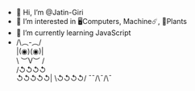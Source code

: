 - 👋 Hi, I’m @Jatin-Giri
- 👀 I’m interested in 🖥Computers, Machine☄️, 🌱Plants 
- 🌱 I’m currently learning JavaScript
- /\︵-︵/\
  |(◉)(◉)| </br>
  \ ︶V︶ / <br>
  /↺↺↺↺\
  ↺↺↺↺↺|
  \↺↺↺↺/
  ¯¯/\¯/\¯
<!--- - 💞️ I’m looking to collaborate on ... 
- 📫 How to reach me ...
- 😄 Pronouns: ...
- ⚡ Fun fact: ...
--->
<!---
Jatin-Giri/Jatin-Giri is a ✨ special ✨ repository because its `README.md` (this file) appears on your GitHub profile.
You can click the Preview link to take a look at your changes.
--->
